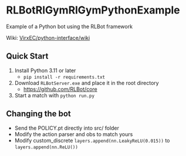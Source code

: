 # RLBotRlGymRlGymPythonExample

Example of a Python bot using the RLBot framework

Wiki: [VirxEC/python-interface/wiki](https://github.com/VirxEC/python-interface/wiki)

## Quick Start

1. Install Python 3.11 or later
   - `pip install -r requirements.txt`
1. Download `RLBotServer.exe` and place it in the root directory
   - <https://github.com/RLBot/core>
1. Start a match with `python run.py`

## Changing the bot

- Send the POLICY.pt directly into src/ folder
- Modify the action parser and obs to match yours
- Modify custom_discrete `layers.append(nn.LeakyReLU(0.015))` to `layers.append(nn.ReLU())`
